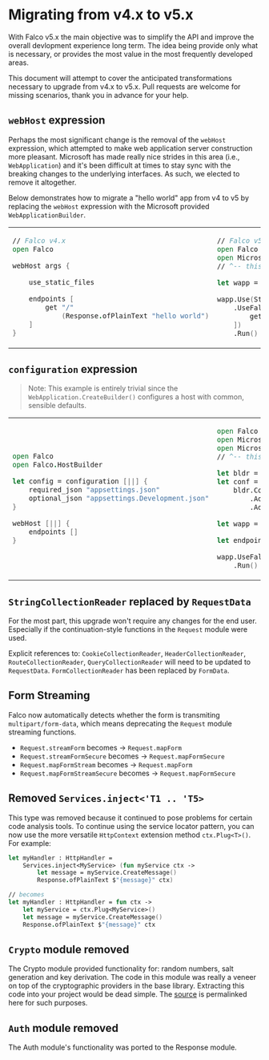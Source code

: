 # Migrating from v4.x to v5.x

With Falco v5.x the main objective was to simplify the API and improve the overall devlopment experience long term. The idea being provide only what is necessary, or provides the most value in the most frequently developed areas.

This document will attempt to cover the anticipated transformations necessary to upgrade from v4.x to v5.x. Pull requests are welcome for missing scenarios, thank you in advance for your help.

## `webHost` expression

Perhaps the most significant change is the removal of the `webHost` expression, which attempted to make web application server construction more pleasant. Microsoft has made really nice strides in this area (i.e., `WebApplication`) and it's been difficult at times to stay sync with the breaking changes to the underlying interfaces. As such, we elected to remove it altogether.

Below demonstrates how to migrate a "hello world" app from v4 to v5 by replacing the `webHost` expression with the Microsoft provided `WebApplicationBuilder`.

<table>
<tr>
<td>

```fsharp
// Falco v4.x
open Falco

webHost args {

    use_static_files

    endpoints [
        get "/"
            (Response.ofPlainText "hello world")
    ]
}
```

</td>
<td>

```fsharp
// Falco v5.x
open Falco
open Microsoft.AspNetCore.Builder
// ^-- this import adds many useful extensions

let wapp = WebApplication.Create()

wapp.Use(StaticFileExtensions.UseStaticFiles)
    .UseFalco([
        get "/" (Response.ofPlainText "Hello World!")
    ])
    .Run()

```

</td>
</tr>
</table>

## `configuration` expression

> Note: This example is entirely trivial since the `WebApplication.CreateBuilder()` configures a host with common, sensible defaults.

<table>
<tr>
<td>

```fsharp
open Falco
open Falco.HostBuilder

let config = configuration [||] {
    required_json "appsettings.json"
    optional_json "appsettings.Development.json"
}

webHost [||] {
    endpoints []
}
```

</td>
<td>

```fsharp
open Falco
open Microsoft.AspNetCore.Builder
open Microsoft.Extensions.Configuration
// ^-- this import adds access to Configuration

let bldr = WebApplication.CreateBuilder()
let conf =
    bldr.Configuration
        .AddJsonFile("appsettings.json", optional = false)
        .AddJsonFile("appsettings.Development.json")

let wapp = WebApplication.Create()

let endpoints = []

wapp.UseFalco(endpoints)
    .Run()
```

</td>
</tr>
</table>

## `StringCollectionReader` replaced by `RequestData`

For the most part, this upgrade won't require any changes for the end user. Especially if the continuation-style functions in the `Request` module were used.

Explicit references to: `CookieCollectionReader`, `HeaderCollectionReader`, `RouteCollectionReader`, `QueryCollectionReader` will need to be updated to `RequestData`. `FormCollectionReader` has been replaced by `FormData`.

## Form Streaming

Falco now automatically detects whether the form is transmiting `multipart/form-data`, which means deprecating the `Request` module streaming functions.

- `Request.streamForm` becomes -> `Request.mapForm`
- `Request.streamFormSecure` becomes -> `Request.mapFormSecure`
- `Request.mapFormStream`  becomes -> `Request.mapForm`
- `Request.mapFormStreamSecure` becomes -> `Request.mapFormSecure`

## Removed `Services.inject<'T1 .. 'T5>`

This type was removed because it continued to pose problems for certain code analysis tools. To continue using the service locator pattern, you can now use the more versatile `HttpContext` extension method `ctx.Plug<T>()`. For example:

```fsharp
let myHandler : HttpHandler =
    Services.inject<MyService> (fun myService ctx ->
        let message = myService.CreateMessage()
        Response.ofPlainText $"{message}" ctx)

// becomes
let myHandler : HttpHandler = fun ctx ->
    let myService = ctx.Plug<MyService>()
    let message = myService.CreateMessage()
    Response.ofPlainText $"{message}" ctx

```

## `Crypto` module removed

The Crypto module provided functionality for: random numbers, salt generation and key derivation. The code in this module was really a veneer on top of the cryptographic providers in the base library. Extracting this code into your project would be dead simple. The [source](https://github.com/pimbrouwers/Falco/blob/25d828d832c0fde2dfff04775bea1eced9050458/src/Falco/Security.fs#L3) is permalinked here for such purposes.

## `Auth` module removed

The Auth module's functionality was ported to the Response module.
